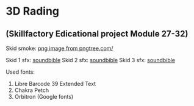 # 3D Rading
## (Skillfactory Edicational project Module 27-32)

Skid smoke: <a href='https://pngtree.com/freepng/abstract-white-smoke-cloud-isolated-fog_8533936.html'>png image from pngtree.com/</a>

Skid 1 sfx: <a href='https://soundbible.com/153-Car-Skidding.html'>soundbible</a>
Skid 2 sfx: <a href='https://soundbible.com/719-Skidding.html'>soundbible</a>
Skid 3 sfx: <a href='https://soundbible.com/86-Cartoon-Noises-Skid.html'>soundbible</a>

Used fonts:
1. Libre Barcode 39 Extended Text
2. Chakra Petch
3. Orbitron
(Google fonts)
